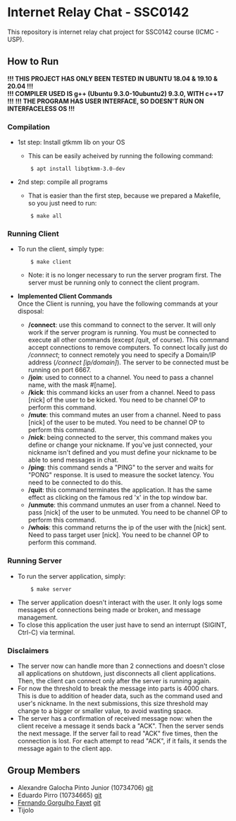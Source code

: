 # Internet Relay Chat - SSC0142
This repository is internet relay chat project for SSC0142 course (ICMC - USP).

## How to Run
**!!! THIS PROJECT HAS ONLY BEEN TESTED IN UBUNTU 18.04 & 19.10 & 20.04 !!!**  
**!!! COMPILER USED IS g++ (Ubuntu 9.3.0-10ubuntu2) 9.3.0, WITH c++17 !!!**
**!!! THE PROGRAM HAS USER INTERFACE, SO DOESN'T RUN ON INTERFACELESS OS !!!**

### Compilation
* 1st step: Install gtkmm lib on your OS
    * This can be easily acheived by running the following command:
    ```
        $ apt install libgtkmm-3.0-dev
    ```

* 2nd step: compile all programs
    * That is easier than the first step, because we prepared a Makefile, so you just need to run:
    ```
        $ make all
    ```

### Running Client
* To run the client, simply type:
    ```
        $ make client
    ```

    * Note: it is no longer necessary to run the server program first. The server must be running only to connect the client program.

* **Implemented Client Commands**  
Once the Client is running, you have the following commands at your disposal:
    * **/connect**: use this command to connect to the server. It will only work if the server program is running. You must be connected to execute all other commands (except /quit, of course). This command accept connections to remove computers. To connect locally just do */connnect*; to connect remotely you need to specify a Domain/IP address (*/connect [ip/domain]*). The server to be connected must be running on port 6667.
    * **/join**: used to connect to a channel. You need to pass a channel name, with the mask #[name].
    * **/kick**: this command kicks an user from a channel. Need to pass [nick] of the user to be kicked. You need to be channel OP to perform this command.
    * **/mute**: this command mutes an user from a channel. Need to pass [nick] of the user to be muted. You need to be channel OP to perform this command.
    * **/nick**: being connected to the server, this command makes you define or change your nickname. If you've just connected, your nickname isn't defined and you must define your nickname to be able to send messages in chat.
    * **/ping**: this command sends a "PING" to the server and waits for "PONG" response. It is used to measure the socket latency. You need to be connected to do this.
    * **/quit**: this command terminates the application. It has the same effect as clicking on the famous red 'x' in the top window bar.
    * **/unmute**: this command unmutes an user from a channel. Need to pass [nick] of the user to be unmuted. You need to be channel OP to perform this command.
    * **/whois**: this command returns the ip of the user with the [nick] sent. Need to pass target user [nick]. You need to be channel OP to perform this command.

### Running Server
* To run the server application, simply:
    ```
        $ make server
    ```
* The server application doesn't interact with the user. It only logs some messages of connections being made or broken, and message management.  
* To close this application the user just have to send an interrupt (SIGINT, Ctrl-C) via terminal.

### Disclaimers
* The server now can handle more than 2 connections and doesn't close all applications on shutdown, just disconnects all client applications. Then, the client can connect only after the server is running again.
* For now the threshold to break the message into parts is 4000 chars. This is due to addition of header data, such as the command used and user's nickname. In the next submissions, this size threshold may change to a bigger or smaller value, to avoid wasting space.
* The server has a confirmation of received message now: when the client receive a message it sends back a "ACK". Then the server sends the next message. If the server fail to read "ACK" five times, then the connection is lost. For each attempt to read "ACK", if it fails, it sends the message again to the client app. 

## Group Members
* Alexandre Galocha Pinto Junior (10734706) [git](https://github.com/alexandregjr)  
* Eduardo Pirro (10734665) [git](https://github.com/EdPirro)  
* [Fernando Gorgulho Fayet](10734407) [git](https://github.com/fergorgs)
* Tijolo
